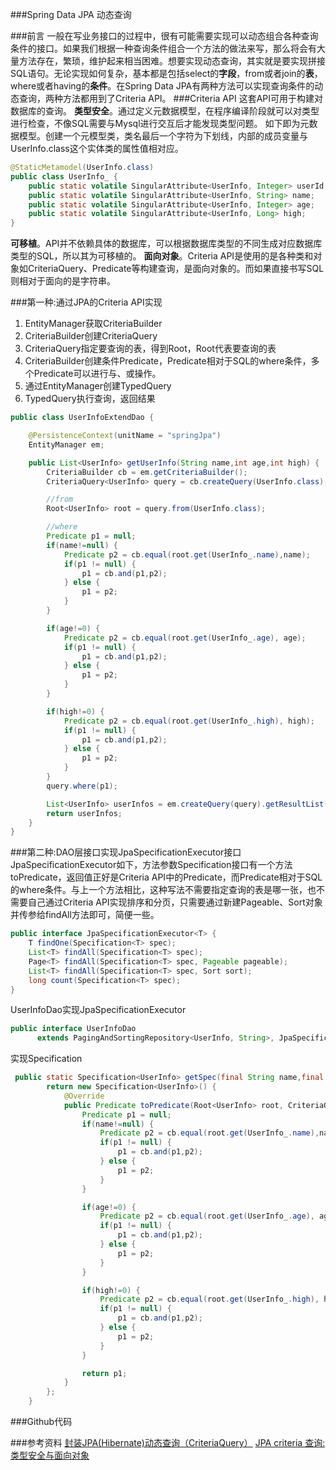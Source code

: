 ###Spring Data JPA 动态查询

###前言
一般在写业务接口的过程中，很有可能需要实现可以动态组合各种查询条件的接口。如果我们根据一种查询条件组合一个方法的做法来写，那么将会有大量方法存在，繁琐，维护起来相当困难。想要实现动态查询，其实就是要实现拼接SQL语句。无论实现如何复杂，基本都是包括select的**字段**，from或者join的**表**，where或者having的**条件**。在Spring Data JPA有两种方法可以实现查询条件的动态查询，两种方法都用到了Criteria API。
###Criteria API
这套API可用于构建对数据库的查询。
**类型安全**。通过定义元数据模型，在程序编译阶段就可以对类型进行检查，不像SQL需要与Mysql进行交互后才能发现类型问题。
如下即为元数据模型。创建一个元模型类，类名最后一个字符为下划线，内部的成员变量与UserInfo.class这个实体类的属性值相对应。
```Java
@StaticMetamodel(UserInfo.class)
public class UserInfo_ {
    public static volatile SingularAttribute<UserInfo, Integer> userId;
    public static volatile SingularAttribute<UserInfo, String> name;
    public static volatile SingularAttribute<UserInfo, Integer> age;
    public static volatile SingularAttribute<UserInfo, Long> high;
}
```
**可移植**。API并不依赖具体的数据库，可以根据数据库类型的不同生成对应数据库类型的SQL，所以其为可移植的。
**面向对象**。Criteria API是使用的是各种类和对象如CriteriaQuery、Predicate等构建查询，是面向对象的。而如果直接书写SQL则相对于面向的是字符串。

###第一种:通过JPA的Criteria API实现 
1. EntityManager获取CriteriaBuilder
2. CriteriaBuilder创建CriteriaQuery
3. CriteriaQuery指定要查询的表，得到Root<UserInfo>，Root代表要查询的表
4. CriteriaBuilder创建条件Predicate，Predicate相对于SQL的where条件，多个Predicate可以进行与、或操作。
5. 通过EntityManager创建TypedQuery
6. TypedQuery执行查询，返回结果
```Java
public class UserInfoExtendDao {

    @PersistenceContext(unitName = "springJpa")
    EntityManager em;

    public List<UserInfo> getUserInfo(String name,int age,int high) {
        CriteriaBuilder cb = em.getCriteriaBuilder();
        CriteriaQuery<UserInfo> query = cb.createQuery(UserInfo.class);

        //from
        Root<UserInfo> root = query.from(UserInfo.class);

        //where
        Predicate p1 = null;
        if(name!=null) {
            Predicate p2 = cb.equal(root.get(UserInfo_.name),name);
            if(p1 != null) {
                p1 = cb.and(p1,p2);
            } else {
                p1 = p2;
            }
        }

        if(age!=0) {
            Predicate p2 = cb.equal(root.get(UserInfo_.age), age);
            if(p1 != null) {
                p1 = cb.and(p1,p2);
            } else {
                p1 = p2;
            }
        }

        if(high!=0) {
            Predicate p2 = cb.equal(root.get(UserInfo_.high), high);
            if(p1 != null) {
                p1 = cb.and(p1,p2);
            } else {
                p1 = p2;
            }
        }
        query.where(p1);

        List<UserInfo> userInfos = em.createQuery(query).getResultList();
        return userInfos;
    }
}
```
###第二种:DAO层接口实现JpaSpecificationExecutor<T>接口
JpaSpecificationExecutor如下，方法参数Specification接口有一个方法toPredicate，返回值正好是Criteria API中的Predicate，而Predicate相对于SQL的where条件。与上一个方法相比，这种写法不需要指定查询的表是哪一张，也不需要自己通过Criteria API实现排序和分页，只需要通过新建Pageable、Sort对象并传参给findAll方法即可，简便一些。
```Java
public interface JpaSpecificationExecutor<T> {
	T findOne(Specification<T> spec);
	List<T> findAll(Specification<T> spec);
	Page<T> findAll(Specification<T> spec, Pageable pageable);
	List<T> findAll(Specification<T> spec, Sort sort);
	long count(Specification<T> spec);
}
```
UserInfoDao实现JpaSpecificationExecutor
```Java
public interface UserInfoDao 
      extends PagingAndSortingRepository<UserInfo, String>, JpaSpecificationExecutor<UserInfo> {}
```
实现Specification
```Java
 public static Specification<UserInfo> getSpec(final String name,final int age,final int high) {
        return new Specification<UserInfo>() {
            @Override
            public Predicate toPredicate(Root<UserInfo> root, CriteriaQuery<?> query, CriteriaBuilder cb) {
                Predicate p1 = null;
                if(name!=null) {
                    Predicate p2 = cb.equal(root.get(UserInfo_.name),name);
                    if(p1 != null) {
                        p1 = cb.and(p1,p2);
                    } else {
                        p1 = p2;
                    }
                }

                if(age!=0) {
                    Predicate p2 = cb.equal(root.get(UserInfo_.age), age);
                    if(p1 != null) {
                        p1 = cb.and(p1,p2);
                    } else {
                        p1 = p2;
                    }
                }

                if(high!=0) {
                    Predicate p2 = cb.equal(root.get(UserInfo_.high), high);
                    if(p1 != null) {
                        p1 = cb.and(p1,p2);
                    } else {
                        p1 = p2;
                    }
                }

                return p1;
            }
        };
    }
```

###Github代码

###参考资料
[封装JPA(Hibernate)动态查询（CriteriaQuery）](https://www.oschina.net/code/snippet_1864608_37194)
[JPA criteria 查询:类型安全与面向对象](https://my.oschina.net/zhaoqian/blog/133500)
